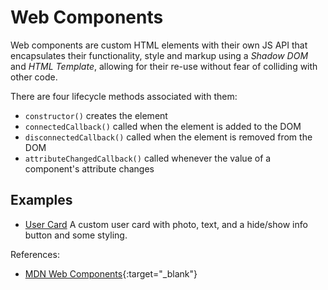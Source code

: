 # Web Components

Web components are custom HTML elements with their own JS API that encapsulates
their functionality, style and markup using a _Shadow DOM_ and _HTML Template_,
allowing for their re-use without fear of colliding with other code.

There are four lifecycle methods associated with them:

- `constructor()` creates the element
- `connectedCallback()` called when the element is added to the DOM
- `disconnectedCallback()` called when the element is removed from the DOM
- `attributeChangedCallback()` called whenever the value of a component's
  attribute changes

## Examples

- [User Card](https://janegca.github.io/examples/web-components/user-card/user-card.html)
  A custom user card with photo, text, and a hide/show info button and some
  styling.

References:

- [MDN Web Components](https://developer.mozilla.org/en-US/docs/Web/Web_Components){:target="\_blank"}
